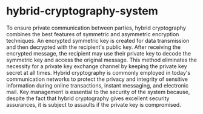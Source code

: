 # hybrid-cryptography-system

To ensure private communication between parties, hybrid cryptography 
combines the best features of symmetric and asymmetric encryption techniques. 
An encrypted symmetric key is created for data transmission and then decrypted 
with the recipient's public key. After receiving the encrypted message, the 
recipient may use their private key to decode the symmetric key and access the 
original message. 
This method eliminates the necessity for a private key exchange 
channel by keeping the private key secret at all times.
Hybrid cryptography is commonly employed in today's communication networks to protect the privacy 
and integrity of sensitive information during online transactions, instant 
messaging, and electronic mail.
Key management is essential to the security of the system because, despite the fact that hybrid cryptography gives excellent 
security assurances, it is subject to assaults if the private key is compromised.
